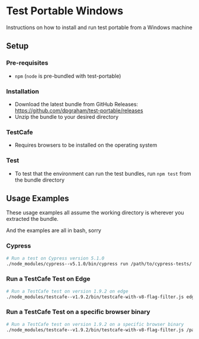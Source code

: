 # Test Portable Windows
Instructions on how to install and run test portable from a Windows machine

## Setup

### Pre-requisites
* `npm` (`node` is pre-bundled with test-portable)

### Installation
* Download the latest bundle from GitHub Releases: https://github.com/dpgraham/test-portable/releases
* Unzip the bundle to your desired directory

### TestCafe
* Requires browsers to be installed on the operating system

### Test
* To test that the environment can run the test bundles, run `npm test` from the bundle directory

## Usage Examples
These usage examples all assume the working directory is wherever you extracted the bundle.

And the examples are all in bash, sorry

### Cypress

```bash
# Run a test on Cypress version 5.1.0
./node_modules/cypress--v5.1.0/bin/cypress run /path/to/cypress-tests/
```

### Run a TestCafe Test on Edge
```bash
# Run a TestCafe test on version 1.9.2 on edge
./node_modules/testcafe--v1.9.2/bin/testcafe-with-v8-flag-filter.js edge /path/to/testcafe/tests/
```

### Run a TestCafe Test on a specific browser binary
```bash
# Run a TestCafe test on version 1.9.2 on a specific browser binary
./node_modules/testcafe--v1.9.2/bin/testcafe-with-v8-flag-filter.js /path/to/browser-binary /path/to/testcafe/tests/
```